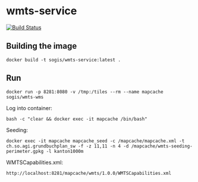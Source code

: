 # wmts-service
[![Build Status](https://travis-ci.org/edigonzales/wmts-service.svg?branch=master)](https://travis-ci.org/edigonzales/wmts-service)

## Building the image

```
docker build -t sogis/wmts-service:latest .
```

## Run
```
docker run -p 8281:8080 -v /tmp:/tiles --rm --name mapcache sogis/wmts-wms
```

Log into container:
```
bash -c "clear && docker exec -it mapcache /bin/bash"
```

Seeding:
```
docker exec -it mapcache mapcache_seed -c /mapcache/mapcache.xml -t ch.so.agi.grundbuchplan_sw -f -z 11,11 -n 4 -d /mapcache/wmts-seeding-perimeter.gpkg -l kanton1000m
```

WMTSCapabilities.xml:
```
http://localhost:8281/mapcache/wmts/1.0.0/WMTSCapabilities.xml
```
